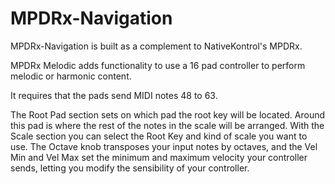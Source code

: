 # MPDRx-Navigation
 
MPDRx-Navigation is built as a complement to NativeKontrol's MPDRx.

MPDRx Melodic adds functionality to use a 16 pad controller to perform melodic or harmonic content.

It requires that the pads send MIDI notes 48 to 63.

The Root Pad section sets on which pad the root key will be located. Around this pad is where the rest of the notes in the scale will be arranged. With the Scale section you can select the Root Key and kind of scale you want to use. The Octave knob transposes your input notes by octaves, and the Vel Min and Vel Max set the minimum and maximum velocity your controller sends, letting you modify the sensibility of your controller.
